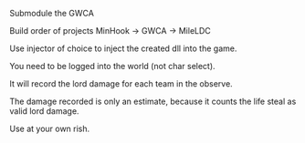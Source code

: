 Submodule the GWCA

Build order of projects MinHook -> GWCA -> MileLDC

Use injector of choice to inject the created dll into the game.

You need to be logged into the world (not char select).

It will record the lord damage for each team in the observe.

The damage recorded is only an estimate, because it counts the life steal as valid lord damage.

Use at your own rish.
